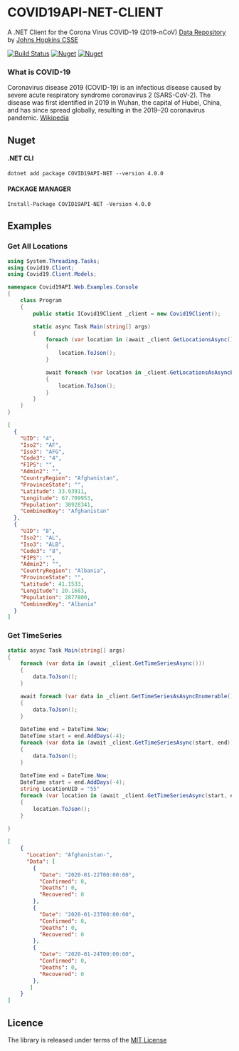 # COVID19API-NET-CLIENT

A .NET Client for the Corona Virus COVID-19 (2019-nCoV) [Data Repository](https://github.com/CSSEGISandData/COVID-19) by [Johns Hopkins CSSE](https://systems.jhu.edu/research/public-health/ncov/) 

[![Build Status](https://travis-ci.com/Chitova263/COVID19API-NET-CLIENT.svg?branch=master)](https://travis-ci.com/Chitova263/COVID19API-NET-CLIENT)
[![Nuget](https://img.shields.io/nuget/v/COVID19API-NET?style=flat-square)](https://www.nuget.org/packages/COVID19API-NET/)
[![Nuget](https://img.shields.io/nuget/dt/COVID19API-NET?color=green&style=flat-square)](https://www.nuget.org/packages/COVID19API-NET/)


### What is COVID-19
Coronavirus disease 2019 (COVID-19) is an infectious disease caused by severe acute respiratory syndrome coronavirus 2 (SARS-CoV-2). The disease was first identified in 2019 in Wuhan, the capital of Hubei, China, and has since spread globally, resulting in the 2019–20 coronavirus pandemic. [Wikipedia](https://en.wikipedia.org/wiki/Coronavirus_disease_2019)

## Nuget

#### .NET CLI
```
dotnet add package COVID19API-NET --version 4.0.0
```

#### PACKAGE MANAGER
```
Install-Package COVID19API-NET -Version 4.0.0
```

## Examples

### Get All Locations

```cs
using System.Threading.Tasks;
using Covid19.Client;
using Covid19.Client.Models;

namespace Covid19API.Web.Examples.Console
{
    class Program
    {
        public static ICovid19Client _client = new Covid19Client();

        static async Task Main(string[] args)
        {
            foreach (var location in (await _client.GetLocationsAsync()))
            {
                location.ToJson();
            }

            await foreach (var location in _client.GetLocationsAsAsyncEnumerable())
            {
                location.ToJson();
            }
        }
    }
}
```
```json
[
  {
    "UID": "4",
    "Iso2": "AF",
    "Iso3": "AFG",
    "Code3": "4",
    "FIPS": "",
    "Admin2": "",
    "CountryRegion": "Afghanistan",
    "ProvinceState": "",
    "Latitude": 33.93911,
    "Longitude": 67.709953,
    "Population": 38928341,
    "CombinedKey": "Afghanistan"
  },
  {
    "UID": "8",
    "Iso2": "AL",
    "Iso3": "ALB",
    "Code3": "8",
    "FIPS": "",
    "Admin2": "",
    "CountryRegion": "Albania",
    "ProvinceState": "",
    "Latitude": 41.1533,
    "Longitude": 20.1683,
    "Population": 2877800,
    "CombinedKey": "Albania"
  }
]
```


### Get TimeSeries

```cs
static async Task Main(string[] args)
{
    foreach (var data in (await _client.GetTimeSeriesAsync()))
    {
        data.ToJson();
    }

    await foreach (var data in _client.GetTimeSeriesAsAsyncEnumerable())
    {
        data.ToJson();
    }
    
    DateTime end = DateTime.Now;
    DateTime start = end.AddDays(-4);
    foreach (var data in (await _client.GetTimeSeriesAsync(start, end)))
    {
        data.ToJson();
    }
    
    DateTime end = DateTime.Now;
    DateTime start = end.AddDays(-4);
    string LocationUID = "55"
    foreach (var location in (await _client.GetTimeSeriesAsync(start, end, locationUID)))
    {
        location.ToJson();
    }
    
}
```
```json
[
    {
      "Location": "Afghanistan-",
      "Data": [
        {
          "Date": "2020-01-22T00:00:00",
          "Confirmed": 0,
          "Deaths": 0,
          "Recovered": 0
        },
        {
          "Date": "2020-01-23T00:00:00",
          "Confirmed": 0,
          "Deaths": 0,
          "Recovered": 0
        },
        {
          "Date": "2020-01-24T00:00:00",
          "Confirmed": 0,
          "Deaths": 0,
          "Recovered": 0
        },
       ]
    }
]
```

## Licence

The library is released under terms of the [MIT License](https://opensource.org/licenses/MIT)

